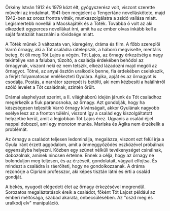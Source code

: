 Örkény István 1912 és 1979 közt élt, gyógyszerész volt, viszont szerette művelni az irodalmat. 1941-ben megjelent a Tengertánc novelláskötete, majd 1942-ben az orosz frontra vitték, munkaszolgálatra a zsidó vallása miatt. Legismertebb novellái a Macskajáték és a Tóték. Továbbá ő volt az aki elkezdett egyperces novellákat írni, amit ha az ember olvas inkább kell a saját fantáziát használni a rövidsége miatt.

A Tóték műnek 3 változata van, kisregény, dráma és film. A főbb szereplői Varró őrnagy, aki a Tót családra rátelepszik, a háború megviselte, mentális beteg, őt öli meg Tót Lajos a végén. Tót Lajos, az őrnagy érkezéséig a nagy tekintélye van a faluban, tűzoltó, a családja érdekében behódol az őrnagynak, viszont neki ez nem tetszik, elkezd lázadozni majd megöli az őrnagyot. Tótné, az anyai ösztön uralkodik benne, fia érdekében cselekszik, a férjét folyamatosan emlékezteti Gyulára. Ágika, apját és az őrnagyot is csodálja. Postás, a narrátor szerepét is betölti, aki nem kézbesíti a halálhírről szóló levelet a Tót családnak, szintén őrült.

Drámai alaphelyzet szerint, a II. világháború idején járunk és Tót családhoz megérkezik a fiuk parancsnoka, az őrnagy. Azt gondolják, hogy ha készségesen teljesítik Varró őrnagy kívánságait, akkor Gyulának nagyobb esélye lesz az a fronton túlélni, viszont így a család egy kiszolgáltatott helyzetbe kerül, amit a legjobban Tót Lajos érez. Ugyanis a család éjjel nappal dobozol, ami egy monoton munka. Mariska és Ágika nem érzékelik a problémát.

Az őrnagy a családot teljesen ledominálja, megalázza, viszont ezt felül írja a Gyula iránt érzett aggódalom, amit a önmeggyőződés eszközével próbálnak egyensúlyba helyezni. Közben egy szünet nélküli tevékenységet csinálnak, dobozolnak, aminek nincsen értelme. Ennek a célja, hogy az őrnagy ne bolonduljon meg teljesen, és az érzéseit, gondolatait, vágyait elfojtsa. És mindezt a családra is ráerőlteti, hogy ne gondolkozzanak. A dráma rezonőrje a Cipriani professzor, aki képes tisztán látni és érti a család gondját.

A békés, nyugodt elégedett élet az őrnagy érkezésével megrendül. Sorozatos megaláztatások éreik a családot, főként Tót Lajost például az emberi méltósága, szabad akarata, önbecsülésében. Az "oszd meg és uralkodj elv" manipuláció.
